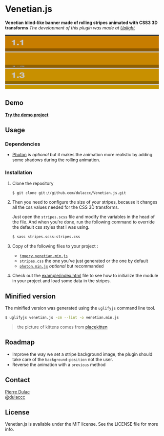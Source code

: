 # Venetian.js
**Venetian blind-like banner made of rolling stripes animated with CSS3 3D transforms**
*The development of this plugin was made at [Uplight](http://uplig.ht)*

![Screenshot of the demo](screenshots/example.png)

## Demo

[**Try the demo project**](http://dulaccc.github.com/Venetian.js/example/)

## Usage

### Dependencies

* [Photon](https://github.com/thomasxiii/photon) is *optional* but it makes the animation more realistic by adding some shadows during the rolling animation.

### Installation

1. Clone the repository 

    ```sh
    $ git clone git://github.com/dulaccc/Venetian.js.git
    ```

2. Then you need to configure the size of your stripes, because it changes all the css values needed for the CSS 3D transforms.

    Just open the `stripes.scss` file and modify the variables in the head of the file. And when you're done, run the following command to override the default css styles that I was using.

    ```sh
    $ sass stripes.scss:stripes.css
    ```

3. Copy of the following files to your project :
    * [`jquery.venetian.min.js`](http://raw.github.com/dulaccc/Venetian.js/master/venetian.js.min.js) 
    * `stripes.css` the one you've just generated or the one by default
    * [`photon.min.js`](https://raw.github.com/thomasxiii/photon/master/js/photon.min.js) *optional* but recommanded

4. Check out the [example/index.html](http://github.com/dulaccc/Venetian.js/master/example/index.html) file to see how to initialize the module in your project and load some data in the stripes.

## Minified version

The minified version was generated using the `uglifyjs` command line tool.

```sh
$ uglifyjs venetian.js -cm --lint -o venetian.min.js
```

> the picture of kittens comes from [placekitten](http://placekitten.com)

## Roadmap

* Improve the way we set a stripe background image, the plugin should take care of the `background-position` not the user.
* Reverse the animation with a `previous` method

## Contact

[Pierre Dulac](http://github.com/dulaccc)  
[@dulaccc](https://twitter.com/dulaccc)

## License

Venetian.js is available under the MIT license. See the LICENSE file for more info.